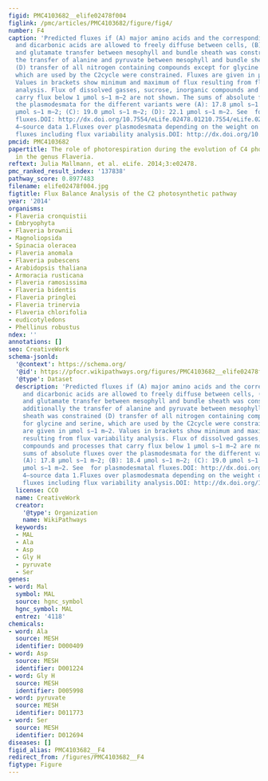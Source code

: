 ```yaml
---
figid: PMC4103682__elife02478f004
figlink: /pmc/articles/PMC4103682/figure/fig4/
number: F4
caption: 'Predicted fluxes if (A) major amino acids and the corresponding oxoacids
  and dicarbonic acids are allowed to freely diffuse between cells, (B) the α-ketoglutarate
  and glutamate transfer between mesophyll and bundle sheath was constrained (C) additionally
  the transfer of alanine and pyruvate between mesophyll and bundle sheath was constrained
  (D) transfer of all nitrogen containing compounds except for glycine and serine,
  which are used by the C2cycle were constrained. Fluxes are given in µmol s−1 m−2.
  Values in brackets show minimum and maximum of flux resulting from flux variability
  analysis. Flux of dissolved gasses, sucrose, inorganic compounds and processes that
  carry flux below 1 µmol s−1 m−2 are not shown. The sums of absolute fluxes over
  the plasmodesmata for the different variants were (A): 17.8 µmol s−1 m−2; (B): 18.4
  µmol s−1 m−2; (C): 19.0 µmol s−1 m−2; (D): 22.1 µmol s−1 m−2. See  for plasmodesmatal
  fluxes.DOI: http://dx.doi.org/10.7554/eLife.02478.01210.7554/eLife.02478.013Figure
  4—source data 1.Fluxes over plasmodesmata depending on the weight on plasmodesmatal
  fluxes including flux variability analysis.DOI: http://dx.doi.org/10.7554/eLife.02478.013'
pmcid: PMC4103682
papertitle: The role of photorespiration during the evolution of C4 photosynthesis
  in the genus Flaveria.
reftext: Julia Mallmann, et al. eLife. 2014;3:e02478.
pmc_ranked_result_index: '137838'
pathway_score: 0.8977483
filename: elife02478f004.jpg
figtitle: Flux Balance Analysis of the C2 photosynthetic pathway
year: '2014'
organisms:
- Flaveria cronquistii
- Embryophyta
- Flaveria brownii
- Magnoliopsida
- Spinacia oleracea
- Flaveria anomala
- Flaveria pubescens
- Arabidopsis thaliana
- Armoracia rusticana
- Flaveria ramosissima
- Flaveria bidentis
- Flaveria pringlei
- Flaveria trinervia
- Flaveria chlorifolia
- eudicotyledons
- Phellinus robustus
ndex: ''
annotations: []
seo: CreativeWork
schema-jsonld:
  '@context': https://schema.org/
  '@id': https://pfocr.wikipathways.org/figures/PMC4103682__elife02478f004.html
  '@type': Dataset
  description: 'Predicted fluxes if (A) major amino acids and the corresponding oxoacids
    and dicarbonic acids are allowed to freely diffuse between cells, (B) the α-ketoglutarate
    and glutamate transfer between mesophyll and bundle sheath was constrained (C)
    additionally the transfer of alanine and pyruvate between mesophyll and bundle
    sheath was constrained (D) transfer of all nitrogen containing compounds except
    for glycine and serine, which are used by the C2cycle were constrained. Fluxes
    are given in µmol s−1 m−2. Values in brackets show minimum and maximum of flux
    resulting from flux variability analysis. Flux of dissolved gasses, sucrose, inorganic
    compounds and processes that carry flux below 1 µmol s−1 m−2 are not shown. The
    sums of absolute fluxes over the plasmodesmata for the different variants were
    (A): 17.8 µmol s−1 m−2; (B): 18.4 µmol s−1 m−2; (C): 19.0 µmol s−1 m−2; (D): 22.1
    µmol s−1 m−2. See  for plasmodesmatal fluxes.DOI: http://dx.doi.org/10.7554/eLife.02478.01210.7554/eLife.02478.013Figure
    4—source data 1.Fluxes over plasmodesmata depending on the weight on plasmodesmatal
    fluxes including flux variability analysis.DOI: http://dx.doi.org/10.7554/eLife.02478.013'
  license: CC0
  name: CreativeWork
  creator:
    '@type': Organization
    name: WikiPathways
  keywords:
  - MAL
  - Ala
  - Asp
  - Gly H
  - pyruvate
  - Ser
genes:
- word: Mal
  symbol: MAL
  source: hgnc_symbol
  hgnc_symbol: MAL
  entrez: '4118'
chemicals:
- word: Ala
  source: MESH
  identifier: D000409
- word: Asp
  source: MESH
  identifier: D001224
- word: Gly H
  source: MESH
  identifier: D005998
- word: pyruvate
  source: MESH
  identifier: D011773
- word: Ser
  source: MESH
  identifier: D012694
diseases: []
figid_alias: PMC4103682__F4
redirect_from: /figures/PMC4103682__F4
figtype: Figure
---
```

